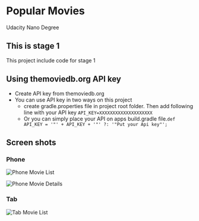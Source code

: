 # Popular Movies
Udacity Nano Degree

## This is stage 1
This project include code for stage 1

## Using themoviedb.org API key

* Create API key from themoviedb.org 
* You can use API key in two ways on this project
	* create gradle.properties file in project root folder. Then add following line with your API key `API_KEY=XXXXXXXXXXXXXXXXXXXX`
	* Or you can simply place your API on apps build.gradle file.`def API_KEY = '"' + API_KEY + '"' ?: '"Put your Api key"';`

	
## Screen shots
### Phone
![Phone Movie List](https://github.com/sanathe06/popular_movies/commits/master/screenshots/phone_movie_list.png)

![Phone Movie Details](https://github.com/sanathe06/popular_movies/commits/master/screenshots/phone_movie_details.png)

### Tab
![Tab Movie List](https://github.com/sanathe06/popular_movies/commits/master/screenshots/tab_land_movie_list.png)